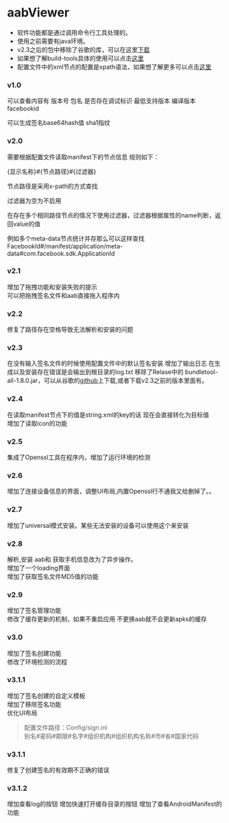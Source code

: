 # aabViewer

- 软件功能都是通过调用命令行工具处理的。
- 使用之前需要有java环境。
- v2.3之后的包中移除了谷歌的库，可以在这里[下载](https://github.com/google/bundletool/releases)
- 如果想了解build-tools具体的使用可以点击[这里](https://developer.android.com/studio/command-line/bundletool)
- 配置文件中的xml节点的配置是xpath语法，如果想了解更多可以点击[这里 ](https://www.w3school.com.cn/xpath/xpath_syntax.asp)

### v1.0

可以查看内容有
版本号
包名
是否存在调试标识
最低支持版本
编译版本
facebookid

可以生成签名base64hash值
sha1指纹

### v2.0

需要根据配置文件读取manifest下的节点信息
规则如下：

{显示名称}#{节点路径}#{过滤器}

节点路径是采用x-path的方式查找

过滤器为空为不启用

在存在多个相同路径节点的情况下使用过滤器，过滤器根据属性的name判断，返回value的值

例如多个meta-data节点统计并存那么可以这样查找
FacebookId#/manifest/application/meta-data#com.facebook.sdk.ApplicationId

### v2.1

增加了拖拽功能和安装失败的提示  
可以把拖拽签名文件和aab直接拖入程序内

### v2.2

修复了路径存在空格导致无法解析和安装的问题

### v2.3

在没有输入签名文件的时候使用配置文件中的默认签名安装
增加了输出日志 在生成以及安装存在错误是会输出到根目录的log.txt
移除了Relase中的 bundletool-all-1.8.0.jar，可以从谷歌的[github](https://github.com/google/bundletool/releases)上下载,或者下载v2.3之前的版本里面有。  

### v2.4

在读取manifest节点下的值是string.xml的key的话 现在会直接转化为目标值  
增加了读取icon的功能

### v2.5

集成了Openssl工具在程序内，增加了运行环境的检测

### v2.6

增加了连接设备信息的界面，调整UI布局,内置Openssl行不通我又给删掉了。。  

### v2.7

增加了universal模式安装。某些无法安装的设备可以使用这个来安装  

### v2.8

解析,安装 aab和 获取手机信息改为了异步操作。  
增加了一个loading界面  
增加了获取签名文件MD5值的功能   

### v2.9

增加了签名管理功能  
修改了缓存更新的机制，如果不重启应用 不更换aab就不会更新apks的缓存  

### v3.0

增加了签名创建功能  
修改了环境检测的流程  

### v3.1.1

增加了签名创建的自定义模板  
增加了移除签名功能  
优化UI布局  

> 配置文件路径：Config/sign.ini     
> 别名#密码#期限#名字#组织机构#组织机构名称#市#省#国家代码

### v3.1.1

修复了创建签名的有效期不正确的错误  

### v3.1.2

增加查看log的按钮
增加快速打开缓存目录的按钮
增加了查看AndroidManifest的功能